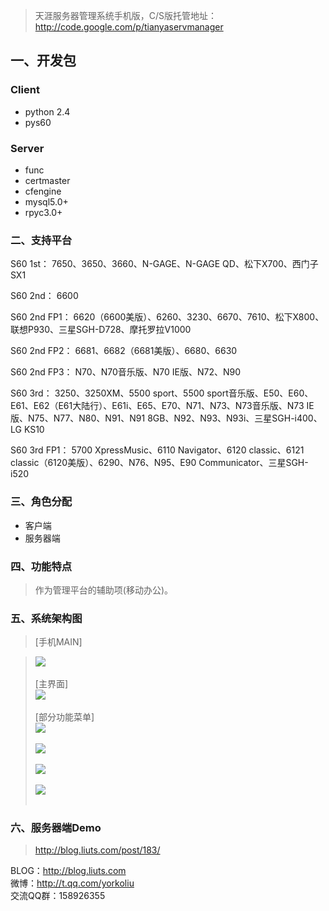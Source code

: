> 天涯服务器管理系统手机版，C/S版托管地址：http://code.google.com/p/tianyaservmanager
## 一、开发包 ##
### Client ###
  * python 2.4
  * pys60

### Server ###
  * func
  * certmaster
  * cfengine
  * mysql5.0+
  * rpyc3.0+

### 二、支持平台 ###
S60 1st：
7650、3650、3660、N-GAGE、N-GAGE QD、松下X700、西门子SX1

S60 2nd：
6600

S60 2nd FP1：
6620（6600美版）、6260、3230、6670、7610、松下X800、联想P930、三星SGH-D728、摩托罗拉V1000

S60 2nd FP2：
6681、6682（6681美版）、6680、6630

S60 2nd FP3：
N70、N70音乐版、N70 IE版、N72、N90

S60 3rd：
3250、3250XM、5500 sport、5500 sport音乐版、E50、E60、E61、E62（E61大陆行）、E61i、E65、E70、N71、N73、N73音乐版、N73 IE版、N75、N77、N80、N91、N91 8GB、N92、N93、N93i、三星SGH-i400、LG KS10

S60 3rd FP1：
5700 XpressMusic、6110 Navigator、6120 classic、6121 classic（6120美版）、6290、N76、N95、E90 Communicator、三星SGH-i520

### 三、角色分配 ###
  * 客户端
  * 服务器端

### 四、功能特点 ###
> 作为管理平台的辅助项(移动办公)。

### 五、系统架构图 ###
> [手机MAIN]<br>
<blockquote><img src='http://blog.liuts.com/attachment/201001/1262697023_5398af90.jpg'><br><br>
[主界面]<br>
<img src='http://blog.liuts.com/attachment/201001/1262697031_971082de.png'><br><br>
[部分功能菜单]<br>
<img src='http://blog.liuts.com/attachment/201001/1262697023_7388eca9.png'><br><br>
<img src='http://blog.liuts.com/attachment/201001/1262697023_955502a6.png'><br><br>
<img src='http://blog.liuts.com/attachment/201001/1262697023_68852ca2.png'><br><br>
<img src='http://blog.liuts.com/attachment/201001/1262697023_94842f24.png'><br><br></blockquote>

<h3>六、服务器端Demo</h3>
<blockquote><a href='http://blog.liuts.com/post/183/'><a href='http://blog.liuts.com/post/183/'>http://blog.liuts.com/post/183/</a></a></blockquote>

BLOG：<a href='http://blog.liuts.com'><a href='http://blog.liuts.com'>http://blog.liuts.com</a></a><br>
微博：<a href='http://t.qq.com/yorkoliu'><a href='http://t.qq.com/yorkoliu'>http://t.qq.com/yorkoliu</a></a><br>
交流QQ群：158926355